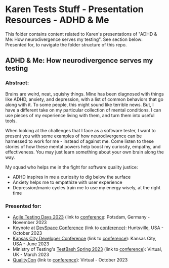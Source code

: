 # Karen Tests Stuff - Presentation Resources - ADHD & Me

This folder contains content related to Karen's presentations of "ADHD & Me: How neurodivergence serves my testing". See section below: Presented for, to navigate the folder structure of this repo.

## ADHD & Me: How neurodivergence serves my testing

### Abstract:

Brains are weird, neat, squishy things. Mine has been diagnosed with things like ADHD, anxiety, and depression, with a list of common behaviors that go along with it. To some people, this might sound like terrible news. But, I have a different take on my particular collection of mental conditions. I can use pieces of my experience living with them, and turn them into useful tools.

When looking at the challenges that I face as a software tester, I want to present you with some examples of how neurodivergence can be harnessed to work for me - instead of against me. Come listen to these stories of how these mental powers help boost my curiosity, empathy, and effectiveness. You may just learn something about your own brain along the way.

My squad who helps me in the fight for software quality justice:

- ADHD inspires in me a curiosity to dig below the surface
- Anxiety helps me to empathize with user experience
- Depression/manic cycles train me to use my energy wisely, at the right time

### Presented for:

- [Agile Testing Days 2023](https://github.com/KarenTestsStuff/PresentationResources/blob/main/ADHD_%26_Me/Agile_Testing_Days_2023/README.md) (link to [conference](https://agiletestingdays.com/): Potsdam, Germany - November 2023
- Keynote at [DevSpace Conference](https://github.com/KarenTestsStuff/PresentationResources/blob/main/ADHD_%26_Me/DevSpace_Conference_2023/README.md) (link to [conference](https://www.devspaceconf.com/)): Huntsville, USA - October 2023
- [Kansas City Developer Conference](https://github.com/KarenTestsStuff/PresentationResources/blob/main/ADHD_%26_Me/Kansas_City_Developer_Conference_2023/README.md) (link to [conference](https://www.kcdc.info/)): Kansas City, USA - June 2023
- Ministry of Testing's [TestBash Spring 2023](https://github.com/KarenTestsStuff/PresentationResources/blob/main/ADHD_%26_Me/TestBash_Spring_2023/README.md) (link to [conference](https://www.ministryoftesting.com/events/testbash-spring-2023)): Virtual, UK - March 2023
- [QualityCon](https://github.com/KarenTestsStuff/PresentationResources/blob/main/ADHD_%26_Me/QualityCon_2023/README.md) (link to [conference](https://qualitycon.tech/)): Virtual - October 2023
